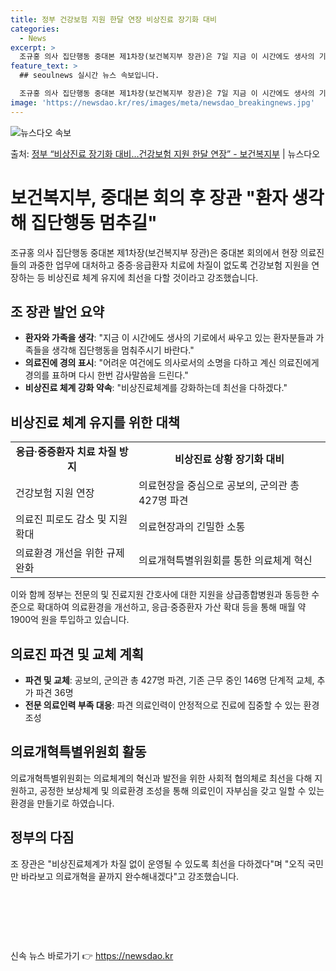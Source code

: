 ```yaml
---
title: 정부 건강보험 지원 한달 연장 비상진료 장기화 대비
categories:
  - News
excerpt: >
  조규홍 의사 집단행동 중대본 제1차장(보건복지부 장관)은 7일 지금 이 시간에도 생사의 기로에서 싸우고 있는…
feature_text: >
  ## seoulnews 실시간 뉴스 속보입니다.

  조규홍 의사 집단행동 중대본 제1차장(보건복지부 장관)은 7일 지금 이 시간에도 생사의 기로에서 싸우고 있는…
image: 'https://newsdao.kr/res/images/meta/newsdao_breakingnews.jpg'
---
```


![뉴스다오 속보](https://newsdao.kr/res/images/meta/newsdao_breakingnews.jpg)

<p>출처: <a href="https://newsdao.kr/3744" rel="dofollow">정부 “비상진료 장기화 대비…건강보험 지원 한달 연장” - 보건복지부</a> | 뉴스다오</p>

<h1>보건복지부, 중대본 회의 후 장관 "환자 생각해 집단행동 멈추길"</h1>
<p data-ke-size="size16">조규홍 의사 집단행동 중대본 제1차장(보건복지부 장관)은 중대본 회의에서 현장 의료진들의 과중한 업무에 대처하고 중증·응급환자 치료에 차질이 없도록 건강보험 지원을 연장하는 등 비상진료 체계 유지에 최선을 다할 것이라고 강조했습니다.</p>
<h2 data-ke-size="size26">조 장관 발언 요약</h2>
<ul>
<li><b>환자와 가족을 생각</b>: "지금 이 시간에도 생사의 기로에서 싸우고 있는 환자분들과 가족들을 생각해 집단행동을 멈춰주시기 바란다."</li>
<li><b>의료진에 경의 표시</b>: "어려운 여건에도 의사로서의 소명을 다하고 계신 의료진에게 경의를 표하며 다시 한번 감사말씀을 드린다."</li>
<li><b>비상진료 체계 강화 약속</b>: "비상진료체계를 강화하는데 최선을 다하겠다." </li>
</ul>
<h2 data-ke-size="size26">비상진료 체계 유지를 위한 대책</h2>
<table>
<tr>
<td style="text-align: center; height: 17px;"><b>응급·중증환자 치료 차질 방지</b></td>
<td style="text-align: center; height: 17px;"><b>비상진료 상황 장기화 대비</b></td>
</tr>
<tr>
<td>건강보험 지원 연장</td>
<td>의료현장을 중심으로 공보의, 군의관 총 427명 파견</td>
</tr>
<tr>
<td>의료진 피로도 감소 및 지원 확대</td>
<td>의료현장과의 긴밀한 소통</td>
</tr>
<tr>
<td>의료환경 개선을 위한 규제 완화</td>
<td>의료개혁특별위원회를 통한 의료체계 혁신</td>
</tr>
</table>
<p data-ke-size="size16">이와 함께 정부는 전문의 및 진료지원 간호사에 대한 지원을 상급종합병원과 동등한 수준으로 확대하여 의료환경을 개선하고, 응급·중증환자 가산 확대 등을 통해 매월 약 1900억 원을 투입하고 있습니다. </p>
<h2 data-ke-size="size26">의료진 파견 및 교체 계획</h2>
<ul>
<li><b>파견 및 교체</b>: 공보의, 군의관 총 427명 파견, 기존 근무 중인 146명 단계적 교체, 추가 파견 36명</li>
<li><b>전문 의료인력 부족 대응</b>: 파견 의료인력이 안정적으로 진료에 집중할 수 있는 환경 조성</li>
</ul>
<h2 data-ke-size="size26">의료개혁특별위원회 활동</h2>
<p data-ke-size="size16">의료개혁특별위원회는 의료체계의 혁신과 발전을 위한 사회적 협의체로 최선을 다해 지원하고, 공정한 보상체계 및 의료환경 조성을 통해 의료인이 자부심을 갖고 일할 수 있는 환경을 만들기로 하였습니다.</p>
<h2 data-ke-size="size26">정부의 다짐</h2>
<p data-ke-size="size16">조 장관은 "비상진료체계가 차질 없이 운영될 수 있도록 최선을 다하겠다"며 "오직 국민만 바라보고 의료개혁을 끝까지 완수해내겠다"고 강조했습니다.</p>
<p data-ke-size="size16">&nbsp;</p>
<p data-ke-size="size16">&nbsp;</p>
<p data-ke-size="size16">&nbsp;</p> 

신속 뉴스 바로가기 👉 <a href="https://newsdao.kr" rel="dofollow">https://newsdao.kr</a>


